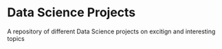 # Data Science Projects
A repository of different Data Science projects on excitign and interesting topics
